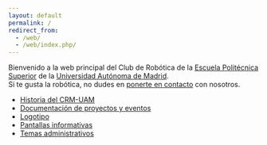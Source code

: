 ```yaml
---
layout: default
permalink: /
redirect_from:
  - /web/
  - /web/index.php/
---
```



Bienvenido a la web principal del Club de Robótica de la [Escuela Politécnica Superior](http://www.eps.uam.es/) de la [Universidad Autónoma de Madrid](http://www.uam.es/).  
Si te gusta la robótica, no dudes en [ponerte en contacto](https://groups.google.com/forum/#!forum/crm-uam) con nosotros.  

* [Historia del CRM-UAM](/historia)  
* [Documentación de proyectos y eventos](/documentacion)  
* [Logotipo](/logotipo)  
* [Pantallas informativas](/pantallas)  
* [Temas administrativos](/administrativo)  

